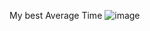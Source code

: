 My best Average Time
![image](https://github.com/Dev-Nitro/PrimeNumberCounting/assets/66803517/eb7fe481-40d6-403a-b9ae-64a90d9a0d07)
